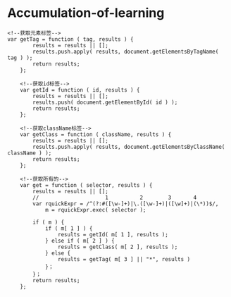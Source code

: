 # Accumulation-of-learning
<!--封装单个操作的标签-->
    <!--获取元素标签-->
    var getTag = function ( tag, results ) {
			results = results || [];
			results.push.apply( results, document.getElementsByTagName( tag ) );
			return results;
		};
		
		<!--获取id标签-->
		var getId = function ( id, results ) {
			results = results || [];
			results.push( document.getElementById( id ) );
			return results;
		};
		
		<!--获取className标签-->
		var getClass = function ( className, results ) {
			results = results || [];
			results.push.apply( results, document.getElementsByClassName( className ) );
			return results;
		};
		
		
		
<!--封装选择器类-->
		<!--获取所有的-->
		var get = function ( selector, results ) {
			results = results || [];
			//                     1          2        3       4
			var rquickExpr = /^(?:#([\w-]+)|\.([\w-]+)|([\w]+)|(\*))$/,
				m = rquickExpr.exec( selector );
			
			if ( m ) {
				if ( m[ 1 ] ) {
					results = getId( m[ 1 ], results );
				} else if ( m[ 2 ] ) {
					results = getClass( m[ 2 ], results );
				} else {
					results = getTag( m[ 3 ] || "*", results )
				}；
			}；
			return results;
		};
